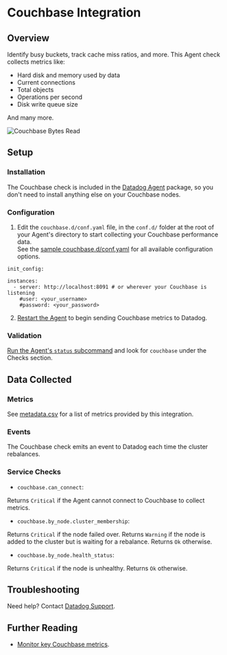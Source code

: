 # Couchbase Integration

## Overview

Identify busy buckets, track cache miss ratios, and more. This Agent check collects metrics like:

* Hard disk and memory used by data
* Current connections
* Total objects
* Operations per second
* Disk write queue size

And many more.

![Couchbase Bytes Read](https://raw.githubusercontent.com/DataDog/documentation/9cca18a10dc34066a8722a23fb2cd7086ac86bd1/src/images/integrations/couchbase/couchbase_graph.png)

## Setup

### Installation

The Couchbase check is included in the [Datadog Agent](https://app.datadoghq.com/account/settings#agent) package, so you don't need to install anything else on your Couchbase nodes.

### Configuration

1. Edit the `couchbase.d/conf.yaml` file, in the `conf.d/` folder at the root of your Agent's directory to start collecting your Couchbase performance data.  
	See the [sample couchbase.d/conf.yaml](https://github.com/DataDog/integrations-core/blob/master/couchbase/conf.yaml.example) for all available configuration options.

```
init_config:

instances:
  - server: http://localhost:8091 # or wherever your Couchbase is listening
    #user: <your_username>
    #password: <your_password>
```

2. [Restart the Agent](https://docs.datadoghq.com/agent/faq/agent-commands/#start-stop-restart-the-agent) to begin sending Couchbase metrics to Datadog.


### Validation

[Run the Agent's `status` subcommand](https://docs.datadoghq.com/agent/faq/agent-commands/#agent-status-and-information) and look for `couchbase` under the Checks section.

## Data Collected
### Metrics

See [metadata.csv](https://github.com/DataDog/integrations-core/blob/master/couchbase/metadata.csv) for a list of metrics provided by this integration.

### Events

The Couchbase check emits an event to Datadog each time the cluster rebalances.

### Service Checks

- `couchbase.can_connect`:

Returns `Critical` if the Agent cannot connect to Couchbase to collect metrics.

- `couchbase.by_node.cluster_membership`:

Returns `Critical` if the node failed over.
Returns `Warning` if the node is added to the cluster but is waiting for a rebalance.
Returns `Ok` otherwise.

- `couchbase.by_node.health_status`:

Returns `Critical` if the node is unhealthy. Returns `Ok` otherwise.

## Troubleshooting
Need help? Contact [Datadog Support](http://docs.datadoghq.com/help/).

## Further Reading

* [Monitor key Couchbase metrics](https://www.datadoghq.com/blog/monitoring-couchbase-performance-datadog/).
